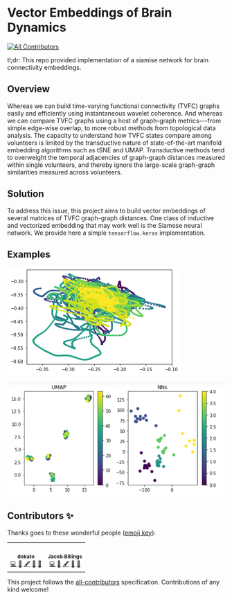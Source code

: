 #  Vector Embeddings of Brain Dynamics
<!-- ALL-CONTRIBUTORS-BADGE:START - Do not remove or modify this section -->
[![All Contributors](https://img.shields.io/badge/all_contributors-1-orange.svg?style=flat-square)](#contributors-)
<!-- ALL-CONTRIBUTORS-BADGE:END -->

tl;dr: This repo provided implementation of a siamise network for brain connectivity embeddings.

## Overview

Whereas we can build time-varying functional connectivity (TVFC) graphs easily and efficiently using instantaneous wavelet coherence. And whereas we can compare TVFC graphs using a host of graph-graph metrics---from simple edge-wise overlap, to more robust methods from topological data analysis. The capacity to understand how TVFC states compare among volunteers is limited by the transductive nature of state-of-the-art manifold embedding algorithms such as tSNE and UMAP. Transductive methods tend to overweight the temporal adjacencies of graph-graph distances measured within single volunteers, and thereby ignore the large-scale graph-graph similarities measured across volunteers.

## Solution

To address this issue, this project aims to build vector embeddings of several matrices of TVFC graph-graph distances. One class of inductive and vectorized embedding that may work well is the Siamese neural network. We provide here a simple `tensorflow.keras` implementation.

## Examples

![resting state MRI](images/example2.png)

![comparison with UMAP](images/embeddings1.png)

## Contributors ✨

Thanks goes to these wonderful people ([emoji key](https://allcontributors.org/docs/en/emoji-key)):

<!-- ALL-CONTRIBUTORS-LIST:START - Do not remove or modify this section -->
<!-- prettier-ignore-start -->
<!-- markdownlint-disable -->
<table>
  <tr>
    <td align="center"><a href="https://github.com/dokato"><img src="https://avatars1.githubusercontent.com/u/4547289?v=4" width="100px;" alt=""/><br /><sub><b>dokato</b></sub></a><br /><a href="https://github.com/dokato/brain-embeddings/commits?author=dokato" title="Code">💻</a> <a href="#design-dokato" title="Design">🎨</a> <a href="#content-dokato" title="Content">🖋</a> <a href="#ideas-dokato" title="Ideas, Planning, & Feedback">🤔</a> <a href="#tool-dokato" title="Tools">🔧</a></td>
    <td align="center"><a href="https://github.com/JacobCWBillings"><img src="https://avatars1.githubusercontent.com/u/37029609?v=4" width="100px;" alt=""/><br /><sub><b>Jacob Billings</b></sub></a><br /><a href="https://github.com/dokato/brain-embeddings/commits?author=JacobCWBillings" title="Code">💻</a> <a href="#design-JacobCWBillings" title="Design">🎨</a> <a href="#content-JacobCWBillings" title="Content">🖋</a> <a href="#ideas-JacobCWBillings" title="Ideas, Planning, & Feedback">🤔</a> <a href="#tool-JacobCWBillings" title="Tools">🔧</a></td>
  </tr>
</table>

<!-- markdownlint-enable -->
<!-- prettier-ignore-end -->
<!-- ALL-CONTRIBUTORS-LIST:END -->

This project follows the [all-contributors](https://github.com/all-contributors/all-contributors) specification. Contributions of any kind welcome!